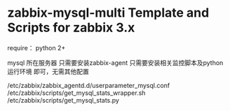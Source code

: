# zabbix-mysql-multi Template and Scripts for zabbix 3.x

require：
python 2+

mysql 所在服务器 只需要安装zabbix-agent 只需要安装相关监控脚本及python 运行环境 即可，无需其他配置

/etc/zabbix/zabbix_agentd.d/userparameter_mysql.conf
/etc/zabbix/scripts/get_mysql_stats_wrapper.sh
/etc/zabbix/scripts/get_mysql_stats.py


